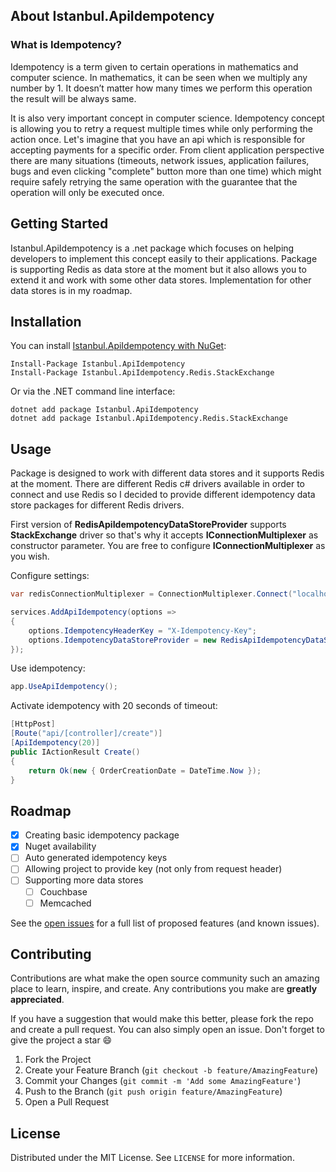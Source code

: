##  About Istanbul.ApiIdempotency 

###  What is Idempotency? 
Idempotency is a term given to certain operations in mathematics and computer science. In mathematics, it can be seen when we multiply any number  by 1. It doesn’t matter how many times we perform this operation the result will be always same.

It is also very important concept in computer science. Idempotency concept is allowing you to retry a request multiple times while only performing the action once. Let's imagine that you have an api which is responsible for accepting payments for a specific order. From client application perspective there are many situations (timeouts, network issues, application failures, bugs and even clicking "complete" button more than one time) which might require safely retrying the same operation with the guarantee that the operation will only be executed once.  


## Getting Started

Istanbul.ApiIdempotency is a .net package which focuses on helping developers to implement this concept easily to their applications. Package is supporting Redis as data store at the moment but it also allows you to extend it and work  with some other data stores. Implementation for other data stores is in my roadmap.

## Installation

You can install [Istanbul.ApiIdempotency with NuGet](https://www.nuget.org/packages/Istanbul.ApiIdempotency):

    Install-Package Istanbul.ApiIdempotency
    Install-Package Istanbul.ApiIdempotency.Redis.StackExchange
    
Or via the .NET command line interface:

    dotnet add package Istanbul.ApiIdempotency
    dotnet add package Istanbul.ApiIdempotency.Redis.StackExchange


## Usage

Package is designed to work with different data stores and it supports Redis at the moment. There are different Redis c# drivers available in order to connect and use Redis so I decided to provide different idempotency data store packages for different Redis drivers. 

First version of **RedisApiIdempotencyDataStoreProvider** supports **StackExchange** driver so that's why it accepts **IConnectionMultiplexer** as constructor parameter. You are free to configure **IConnectionMultiplexer** as you wish.


Configure settings:
``` csharp
var redisConnectionMultiplexer = ConnectionMultiplexer.Connect("localhost");

services.AddApiIdempotency(options =>
{
    options.IdempotencyHeaderKey = "X-Idempotency-Key";
    options.IdempotencyDataStoreProvider = new RedisApiIdempotencyDataStoreProvider(redisConnectionMultiplexer);
});
```
Use idempotency:
``` csharp
app.UseApiIdempotency();
```

Activate idempotency with 20 seconds of timeout:
``` csharp
[HttpPost]
[Route("api/[controller]/create")]
[ApiIdempotency(20)]
public IActionResult Create()
{
    return Ok(new { OrderCreationDate = DateTime.Now });
}
```

## Roadmap

- [x] Creating basic idempotency package
- [x] Nuget availability
- [ ] Auto generated idempotency keys
- [ ] Allowing project to provide key (not only from request header)
- [ ] Supporting more data stores
    - [ ] Couchbase
    - [ ] Memcached

See the [open issues](https://github.com/tanjuyayak/Istanbul.ApiIdempotency/issues) for a full list of proposed features (and known issues).


## Contributing

Contributions are what make the open source community such an amazing place to learn, inspire, and create. Any contributions you make are **greatly appreciated**.

If you have a suggestion that would make this better, please fork the repo and create a pull request. You can also simply open an issue.
Don't forget to give the project a star :smile:

1. Fork the Project
2. Create your Feature Branch (`git checkout -b feature/AmazingFeature`)
3. Commit your Changes (`git commit -m 'Add some AmazingFeature'`)
4. Push to the Branch (`git push origin feature/AmazingFeature`)
5. Open a Pull Request

## License

Distributed under the MIT License. See `LICENSE` for more information.